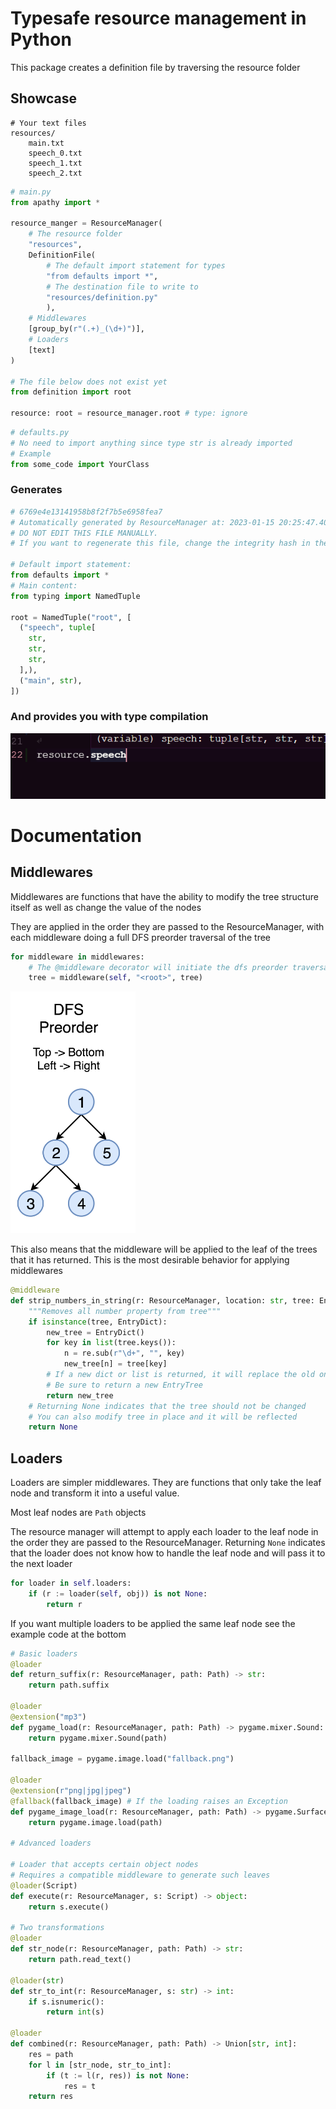# Typesafe resource management in Python

This package creates a definition file by traversing the resource folder

## Showcase

```
# Your text files
resources/
    main.txt
    speech_0.txt
    speech_1.txt
    speech_2.txt
```

```py
# main.py
from apathy import *

resource_manger = ResourceManager(
    # The resource folder
    "resources",
    DefinitionFile(
        # The default import statement for types
        "from defaults import *",
        # The destination file to write to
        "resources/definition.py"
        ),
    # Middlewares
    [group_by(r"(.+)_(\d+)")],
    # Loaders
    [text]
)

# The file below does not exist yet
from definition import root

resource: root = resource_manager.root # type: ignore
```

```py
# defaults.py
# No need to import anything since type str is already imported
# Example
from some_code import YourClass
```

### Generates

```py
# 6769e4e13141958b8f2f7b5e6958fea7
# Automatically generated by ResourceManager at: 2023-01-15 20:25:47.409194
# DO NOT EDIT THIS FILE MANUALLY. 
# If you want to regenerate this file, change the integrity hash in the first line to something else

# Default import statement:
from defaults import *
# Main content:
from typing import NamedTuple

root = NamedTuple("root", [
  ("speech", tuple[
    str,
    str,
    str,
  ],),
  ("main", str),
])
```

### And provides you with type compilation

![image](image/README/1673836091080.png)

# Documentation

## Middlewares

Middlewares are functions that have the ability to modify the tree structure itself as well as change the value of the nodes

They are applied in the order they are passed to the ResourceManager, with each middleware doing a full DFS preorder traversal of the tree

```py
for middleware in middlewares:
    # The @middleware decorator will initiate the dfs preorder traversal
    tree = middleware(self, "<root>", tree)
```
<img src="image/README/1673837228765.png" alt="drawing" width="200"/>

This also means that the middleware will be applied to the leaf of the trees that it has returned. This is the most desirable behavior for applying middlewares

```py
@middleware
def strip_numbers_in_string(r: ResourceManager, location: str, tree: EntryTree) -> Optional[EntryTree]:
    """Removes all number property from tree"""
    if isinstance(tree, EntryDict):
        new_tree = EntryDict()
        for key in list(tree.keys()):
            n = re.sub(r"\d+", "", key)
            new_tree[n] = tree[key]
        # If a new dict or list is returned, it will replace the old one
        # Be sure to return a new EntryTree
        return new_tree
    # Returning None indicates that the tree should not be changed
    # You can also modify tree in place and it will be reflected
    return None
```

## Loaders

Loaders are simpler middlewares. They are functions that only take the leaf node and transform it into a useful value.

Most leaf nodes are `Path` objects

The resource manager will attempt to apply each loader to the leaf node in the order they are passed to the ResourceManager. Returning `None` indicates that the loader does not know how to handle the leaf node and will pass it to the next loader

```py
for loader in self.loaders:
    if (r := loader(self, obj)) is not None:
        return r
```

If you want multiple loaders to be applied the same leaf node see the example code at the bottom

```py
# Basic loaders
@loader
def return_suffix(r: ResourceManager, path: Path) -> str:
    return path.suffix

@loader
@extension("mp3")
def pygame_load(r: ResourceManager, path: Path) -> pygame.mixer.Sound:
    return pygame.mixer.Sound(path)

fallback_image = pygame.image.load("fallback.png")

@loader
@extension(r"png|jpg|jpeg")
@fallback(fallback_image) # If the loading raises an Exception
def pygame_image_load(r: ResourceManager, path: Path) -> pygame.Surface:
    return pygame.image.load(path)

# Advanced loaders

# Loader that accepts certain object nodes
# Requires a compatible middleware to generate such leaves
@loader(Script)
def execute(r: ResourceManager, s: Script) -> object:
    return s.execute()

# Two transformations
@loader
def str_node(r: ResourceManager, path: Path) -> str:
    return path.read_text()

@loader(str)
def str_to_int(r: ResourceManager, s: str) -> int:
    if s.isnumeric():
        return int(s)

@loader
def combined(r: ResourceManager, path: Path) -> Union[str, int]:
    res = path
    for l in [str_node, str_to_int]:
        if (t := l(r, res)) is not None:
            res = t
    return res
```